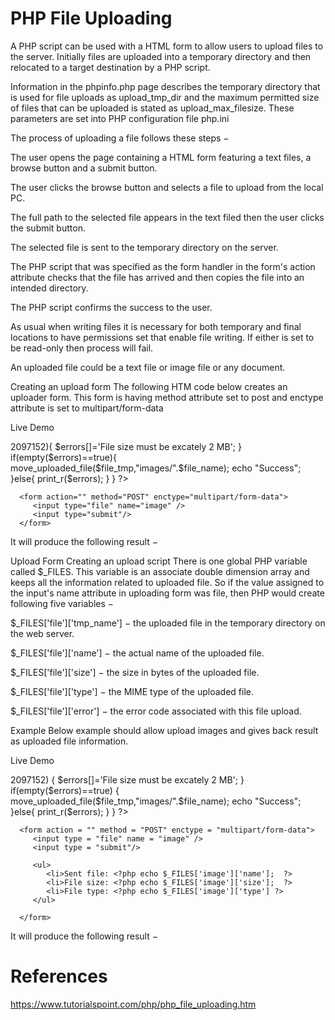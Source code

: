 # PHP File Uploading

A PHP script can be used with a HTML form to allow users to upload files to the server. Initially files are uploaded into a temporary directory and then relocated to a target destination by a PHP script.

Information in the phpinfo.php page describes the temporary directory that is used for file uploads as upload_tmp_dir and the maximum permitted size of files that can be uploaded is stated as upload_max_filesize. These parameters are set into PHP configuration file php.ini

The process of uploading a file follows these steps −

The user opens the page containing a HTML form featuring a text files, a browse button and a submit button.

The user clicks the browse button and selects a file to upload from the local PC.

The full path to the selected file appears in the text filed then the user clicks the submit button.

The selected file is sent to the temporary directory on the server.

The PHP script that was specified as the form handler in the form's action attribute checks that the file has arrived and then copies the file into an intended directory.

The PHP script confirms the success to the user.

As usual when writing files it is necessary for both temporary and final locations to have permissions set that enable file writing. If either is set to be read-only then process will fail.

An uploaded file could be a text file or image file or any document.

Creating an upload form
The following HTM code below creates an uploader form. This form is having method attribute set to post and enctype attribute is set to multipart/form-data

Live Demo
<?php
   if(isset($_FILES['image'])){
      $errors= array();
      $file_name = $_FILES['image']['name'];
      $file_size =$_FILES['image']['size'];
      $file_tmp =$_FILES['image']['tmp_name'];
      $file_type=$_FILES['image']['type'];
      $file_ext=strtolower(end(explode('.',$_FILES['image']['name'])));

      $extensions= array("jpeg","jpg","png");

      if(in_array($file_ext,$extensions)=== false){
         $errors[]="extension not allowed, please choose a JPEG or PNG file.";
      }

      if($file_size > 2097152){
         $errors[]='File size must be excately 2 MB';
      }

      if(empty($errors)==true){
         move_uploaded_file($file_tmp,"images/".$file_name);
         echo "Success";
      }else{
         print_r($errors);
      }
   }
?>
<html>
   <body>

      <form action="" method="POST" enctype="multipart/form-data">
         <input type="file" name="image" />
         <input type="submit"/>
      </form>

   </body>
</html>
It will produce the following result −

Upload Form
Creating an upload script
There is one global PHP variable called $_FILES. This variable is an associate double dimension array and keeps all the information related to uploaded file. So if the value assigned to the input's name attribute in uploading form was file, then PHP would create following five variables −

$_FILES['file']['tmp_name'] − the uploaded file in the temporary directory on the web server.

$_FILES['file']['name'] − the actual name of the uploaded file.

$_FILES['file']['size'] − the size in bytes of the uploaded file.

$_FILES['file']['type'] − the MIME type of the uploaded file.

$_FILES['file']['error'] − the error code associated with this file upload.

Example
Below example should allow upload images and gives back result as uploaded file information.

Live Demo
<?php
   if(isset($_FILES['image'])){
      $errors= array();
      $file_name = $_FILES['image']['name'];
      $file_size = $_FILES['image']['size'];
      $file_tmp = $_FILES['image']['tmp_name'];
      $file_type = $_FILES['image']['type'];
      $file_ext=strtolower(end(explode('.',$_FILES['image']['name'])));

      $extensions= array("jpeg","jpg","png");

      if(in_array($file_ext,$extensions)=== false){
         $errors[]="extension not allowed, please choose a JPEG or PNG file.";
      }

      if($file_size > 2097152) {
         $errors[]='File size must be excately 2 MB';
      }

      if(empty($errors)==true) {
         move_uploaded_file($file_tmp,"images/".$file_name);
         echo "Success";
      }else{
         print_r($errors);
      }
   }
?>
<html>
   <body>

      <form action = "" method = "POST" enctype = "multipart/form-data">
         <input type = "file" name = "image" />
         <input type = "submit"/>

         <ul>
            <li>Sent file: <?php echo $_FILES['image']['name'];  ?>
            <li>File size: <?php echo $_FILES['image']['size'];  ?>
            <li>File type: <?php echo $_FILES['image']['type'] ?>
         </ul>

      </form>

   </body>
</html>
It will produce the following result −

# References
https://www.tutorialspoint.com/php/php_file_uploading.htm
